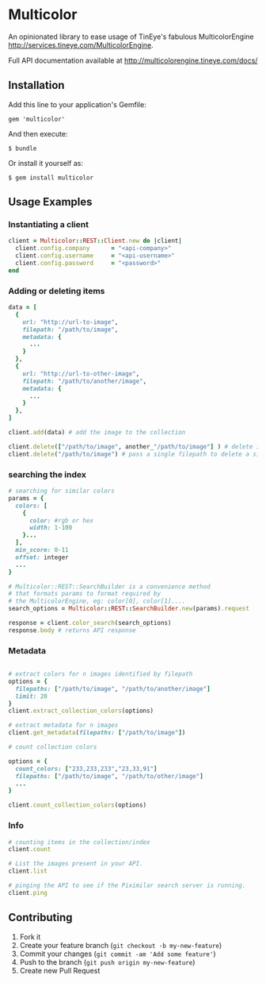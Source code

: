 # Multicolor

An opinionated library to ease usage of TinEye's fabulous MulticolorEngine
http://services.tineye.com/MulticolorEngine.

Full API documentation available at http://multicolorengine.tineye.com/docs/

## Installation

Add this line to your application's Gemfile:

    gem 'multicolor'

And then execute:

    $ bundle

Or install it yourself as:

    $ gem install multicolor

## Usage Examples

### Instantiating a client

```ruby
client = Multicolor::REST::Client.new do |client|
  client.config.company      = "<api-company>"
  client.config.username     = "<api-username>"
  client.config.password     = "<password>"
end
```

### Adding or deleting items

```ruby
data = [
  {
    url: "http://url-to-image",
    filepath: "/path/to/image",
    metadata: {
      ...
    }
  },
  {
    url: "http://url-to-other-image",
    filepath: "/path/to/another/image",
    metadata: {
      ...
    }
  },
]

client.add(data) # add the image to the collection

client.delete(["/path/to/image", another_"/path/to/image"] ) # delete images
client.delete("/path/to/image") # pass a single filepath to delete a single image
```

### searching the index

```ruby
# searching for similar colors
params = {
  colors: [
    {
      color: #rgb or hex
      width: 1-100
    }...
  ],
  min_score: 0-11
  offset: integer
  ...
}

# Multicolor::REST::SearchBuilder is a convenience method
# that formats params to format required by
# the MulticolorEngine, eg: color[0], color[1]....
search_options = Multicolor::REST::SearchBuilder.new(params).request

response = client.color_search(search_options)
response.body # returns API response
```

### Metadata

```ruby

# extract colors for n images identified by filepath
options = {
  filepaths: ["/path/to/image", "/path/to/another/image"]
  limit: 20
}
client.extract_collection_colors(options)

# extract metadata for n images
client.get_metadata(filepaths: ["/path/to/image"])

# count collection colors

options = {
  count_colors: ["233,233,233","23,33,91"]
  filepaths: ["/path/to/image", "/path/to/other/image"]
  ...
}

client.count_collection_colors(options)

```

### Info

```ruby
# counting items in the collection/index
client.count

# List the images present in your API.
client.list

# pinging the API to see if the Piximilar search server is running.
client.ping
```

## Contributing

1. Fork it
2. Create your feature branch (`git checkout -b my-new-feature`)
3. Commit your changes (`git commit -am 'Add some feature'`)
4. Push to the branch (`git push origin my-new-feature`)
5. Create new Pull Request
